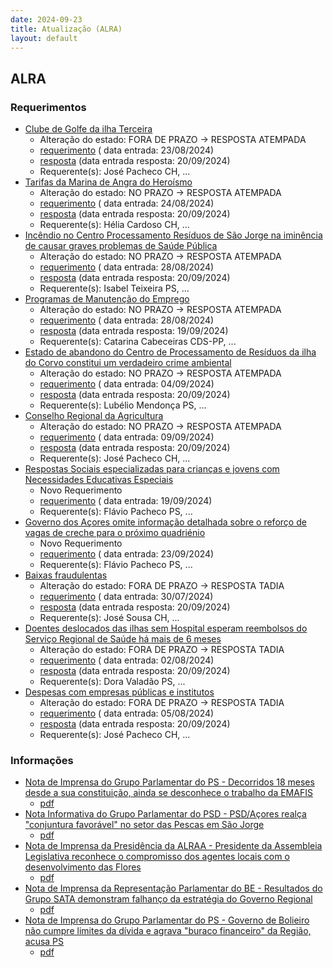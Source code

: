 ```yaml
---
date: 2024-09-23
title: Atualização (ALRA)
layout: default
---
```

## ALRA

### Requerimentos

* [Clube de Golfe da ilha Terceira](http://base.alra.pt:82/4DACTION/w_pesquisa_registo/4/8474)
  * Alteração do estado: FORA DE PRAZO → RESPOSTA ATEMPADA
  * [requerimento](http://base.alra.pt:82/Doc_Req/XIIIreque129.pdf) ( data entrada: 23/08/2024)
  * [resposta](http://base.alra.pt:82/Doc_Req/XIIIrequeresp129.pdf) (data entrada resposta: 20/09/2024)
  * Requerente(s): José Pacheco CH, ...
* [Tarifas da Marina de Angra do Heroísmo](http://base.alra.pt:82/4DACTION/w_pesquisa_registo/4/8478)
  * Alteração do estado: NO PRAZO → RESPOSTA ATEMPADA
  * [requerimento](http://base.alra.pt:82/Doc_Req/XIIIreque130.pdf) ( data entrada: 24/08/2024)
  * [resposta](http://base.alra.pt:82/Doc_Req/XIIIrequeresp130.pdf) (data entrada resposta: 20/09/2024)
  * Requerente(s): Hélia Cardoso CH, ...
* [Incêndio no Centro Processamento Resíduos de São Jorge na iminência de causar graves problemas de Saúde Pública](http://base.alra.pt:82/4DACTION/w_pesquisa_registo/4/8481)
  * Alteração do estado: NO PRAZO → RESPOSTA ATEMPADA
  * [requerimento](http://base.alra.pt:82/Doc_Req/XIIIreque132.pdf) ( data entrada: 28/08/2024)
  * [resposta](http://base.alra.pt:82/Doc_Req/XIIIrequeresp132.pdf) (data entrada resposta: 20/09/2024)
  * Requerente(s): Isabel Teixeira PS, ...
* [Programas de Manutenção do Emprego](http://base.alra.pt:82/4DACTION/w_pesquisa_registo/4/8483)
  * Alteração do estado: NO PRAZO → RESPOSTA ATEMPADA
  * [requerimento](http://base.alra.pt:82/Doc_Req/XIIIreque133.pdf) ( data entrada: 28/08/2024)
  * [resposta](http://base.alra.pt:82/Doc_Req/XIIIrequeresp133.pdf) (data entrada resposta: 19/09/2024)
  * Requerente(s): Catarina Cabeceiras CDS-PP, ...
* [Estado de abandono do Centro de Processamento de Resíduos da ilha do Corvo constitui um verdadeiro crime ambiental](http://base.alra.pt:82/4DACTION/w_pesquisa_registo/4/8488)
  * Alteração do estado: NO PRAZO → RESPOSTA ATEMPADA
  * [requerimento](http://base.alra.pt:82/Doc_Req/XIIIreque136.pdf) ( data entrada: 04/09/2024)
  * [resposta](http://base.alra.pt:82/Doc_Req/XIIIrequeresp136.pdf) (data entrada resposta: 20/09/2024)
  * Requerente(s): Lubélio Mendonça PS, ...
* [Conselho Regional da Agricultura](http://base.alra.pt:82/4DACTION/w_pesquisa_registo/4/8497)
  * Alteração do estado: NO PRAZO → RESPOSTA ATEMPADA
  * [requerimento](http://base.alra.pt:82/Doc_Req/XIIIreque143.pdf) ( data entrada: 09/09/2024)
  * [resposta](http://base.alra.pt:82/Doc_Req/XIIIrequeresp143.pdf) (data entrada resposta: 20/09/2024)
  * Requerente(s): José Pacheco CH, ...
* [Respostas Sociais especializadas para crianças e jovens com Necessidades Educativas Especiais](http://base.alra.pt:82/4DACTION/w_pesquisa_registo/4/8515)
  * Novo Requerimento
  * [requerimento](http://base.alra.pt:82/Doc_Req/XIIIreque154.pdf) ( data entrada: 19/09/2024)
  * Requerente(s): Flávio Pacheco PS, ...
* [Governo dos Açores omite informação detalhada sobre o reforço de vagas de creche para o próximo quadriénio](http://base.alra.pt:82/4DACTION/w_pesquisa_registo/4/8517)
  * Novo Requerimento
  * [requerimento](http://base.alra.pt:82/Doc_Req/XIIIreque155.pdf) ( data entrada: 23/09/2024)
  * Requerente(s): Flávio Pacheco PS, ...
* [Baixas fraudulentas](http://base.alra.pt:82/4DACTION/w_pesquisa_registo/4/8436)
  * Alteração do estado: FORA DE PRAZO → RESPOSTA TADIA
  * [requerimento](http://base.alra.pt:82/Doc_Req/XIIIreque108.pdf) ( data entrada: 30/07/2024)
  * [resposta](http://base.alra.pt:82/Doc_Req/XIIIrequeresp108.pdf) (data entrada resposta: 20/09/2024)
  * Requerente(s): José Sousa CH, ...
* [Doentes deslocados das ilhas sem Hospital esperam reembolsos do Serviço Regional de Saúde há mais de 6 meses](http://base.alra.pt:82/4DACTION/w_pesquisa_registo/4/8452)
  * Alteração do estado: FORA DE PRAZO → RESPOSTA TADIA
  * [requerimento](http://base.alra.pt:82/Doc_Req/XIIIreque116.pdf) ( data entrada: 02/08/2024)
  * [resposta](http://base.alra.pt:82/Doc_Req/XIIIrequeresp116.pdf) (data entrada resposta: 20/09/2024)
  * Requerente(s): Dora Valadão PS, ...
* [Despesas com empresas públicas e institutos](http://base.alra.pt:82/4DACTION/w_pesquisa_registo/4/8456)
  * Alteração do estado: FORA DE PRAZO → RESPOSTA TADIA
  * [requerimento](http://base.alra.pt:82/Doc_Req/XIIIreque118.pdf) ( data entrada: 05/08/2024)
  * [resposta](http://base.alra.pt:82/Doc_Req/XIIIrequeresp118.pdf) (data entrada resposta: 20/09/2024)
  * Requerente(s): José Pacheco CH, ...

### Informações

* [Nota de Imprensa do Grupo Parlamentar do PS - Decorridos 18 meses desde a sua constituição, ainda se desconhece o trabalho da EMAFIS](http://base.alra.pt:82/4DACTION/w_pesquisa_registo/8/20273)
  * [pdf](http://base.alra.pt:82/Doc_Noticias/NI20273.pdf)
* [Nota Informativa do Grupo Parlamentar do PSD - PSD/Açores realça "conjuntura favorável" no setor das Pescas em São Jorge](http://base.alra.pt:82/4DACTION/w_pesquisa_registo/8/20274)
  * [pdf](http://base.alra.pt:82/Doc_Noticias/NI20274.pdf)
* [Nota de Imprensa da Presidência da ALRAA - Presidente da Assembleia Legislativa reconhece o compromisso dos agentes locais com o desenvolvimento das Flores](http://base.alra.pt:82/4DACTION/w_pesquisa_registo/8/20275)
  * [pdf](http://base.alra.pt:82/Doc_Noticias/NI20275.pdf)
* [Nota de Imprensa da Representação Parlamentar do BE - Resultados do Grupo SATA demonstram falhanço da estratégia do Governo Regional](http://base.alra.pt:82/4DACTION/w_pesquisa_registo/8/20276)
  * [pdf](http://base.alra.pt:82/Doc_Noticias/NI20276.pdf)
* [Nota de Imprensa do Grupo Parlamentar do PS - Governo de Bolieiro não cumpre limites da dívida e agrava "buraco financeiro" da Região, acusa PS](http://base.alra.pt:82/4DACTION/w_pesquisa_registo/8/20277)
  * [pdf](http://base.alra.pt:82/Doc_Noticias/NI20277.pdf)
